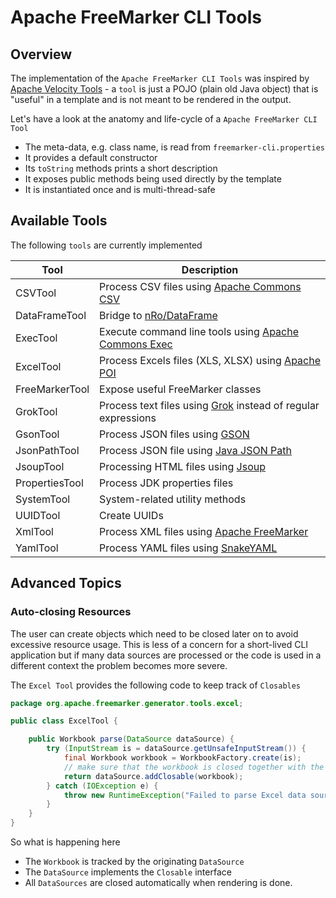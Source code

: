 # Apache FreeMarker CLI Tools

## Overview 

The implementation of the `Apache FreeMarker CLI Tools` was inspired by [Apache Velocity Tools](https://velocity.apache.org/tools/devel/) - a `tool` is just a POJO (plain old Java object) that is "useful" in a template and is not meant to be rendered in the output.

Let's have a look at the anatomy and life-cycle of a `Apache FreeMarker CLI Tool`

* The meta-data, e.g. class name, is read from `freemarker-cli.properties`
* It provides a default constructor
* Its `toString` methods prints a short description
* It exposes public methods being used directly by the template
* It is instantiated once and is multi-thread-safe

## Available Tools

The following `tools` are currently implemented

| Tool                  | Description                                                                                               |
|-----------------------|-----------------------------------------------------------------------------------------------------------|
| CSVTool               | Process CSV files using [Apache Commons CSV](https://commons.apache.org/proper/commons-csv/)              |
| DataFrameTool         | Bridge to [nRo/DataFrame](https://github.com/nRo/DataFrame)                                               |
| ExecTool              | Execute command line tools using [Apache Commons Exec](https://commons.apache.org/proper/commons-exec/)   |
| ExcelTool             | Process Excels files (XLS, XLSX) using [Apache POI](https://poi.apache.org)                               |
| FreeMarkerTool        | Expose useful FreeMarker classes                                                                          |
| GrokTool              | Process text files using [Grok](https://github.com/thekrakken/java-grok) instead of regular expressions   |
| GsonTool              | Process JSON files using [GSON](https://github.com/google/gson)                                           |
| JsonPathTool          | Process JSON file using [Java JSON Path](https://github.com/json-path/JsonPath)                           |
| JsoupTool             | Processing HTML files using [Jsoup](https://jsoup.org)                                                    |
| PropertiesTool        | Process JDK properties files                                                                              |
| SystemTool            | System-related utility methods                                                                            |
| UUIDTool              | Create UUIDs                                                                                              |
| XmlTool               | Process XML files using [Apache FreeMarker](https://freemarker.apache.org/docs/xgui.html)                 |
| YamlTool              | Process YAML files using [SnakeYAML](https://bitbucket.org/asomov/snakeyaml/wiki/Home)                    |

## Advanced Topics

### Auto-closing Resources

The user can create objects which need to be closed later on to avoid excessive resource usage. This is less of a concern for a short-lived CLI application but if many data sources are processed or the code is used in a different context the problem becomes more severe. 

The `Excel Tool` provides the following code to keep track of `Closables` 

```java
package org.apache.freemarker.generator.tools.excel;

public class ExcelTool {

    public Workbook parse(DataSource dataSource) {
        try (InputStream is = dataSource.getUnsafeInputStream()) {
            final Workbook workbook = WorkbookFactory.create(is);
            // make sure that the workbook is closed together with the data source
            return dataSource.addClosable(workbook);
        } catch (IOException e) {
            throw new RuntimeException("Failed to parse Excel data source: " + dataSource, e);
        }
    }
}
```

So what is happening here 

* The `Workbook` is tracked by the originating `DataSource`
* The `DataSource` implements the `Closable` interface
* All `DataSources` are closed automatically when rendering is done.

